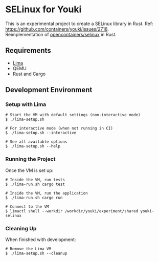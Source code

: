 # SELinux for Youki

This is an experimental project to create a SELinux library in Rust.
Ref: https://github.com/containers/youki/issues/2718.  
Reimplementation of [opencontainers/selinux](https://github.com/opencontainers/selinux) in Rust.  

## Requirements

- [Lima](https://github.com/lima-vm/lima)
- QEMU
- Rust and Cargo

## Development Environment

### Setup with Lima

```console
# Start the VM with default settings (non-interactive mode)
$ ./lima-setup.sh

# For interactive mode (when not running in CI)
$ ./lima-setup.sh --interactive

# See all available options
$ ./lima-setup.sh --help
```

### Running the Project

Once the VM is set up:

```console
# Inside the VM, run tests
$ ./lima-run.sh cargo test

# Inside the VM, run the application
$ ./lima-run.sh cargo run

# Connect to the VM
$ limactl shell --workdir /workdir/youki/experiment/shared youki-selinux

```

### Cleaning Up

When finished with development:

```console
# Remove the Lima VM
$ ./lima-setup.sh --cleanup
```
